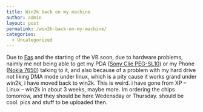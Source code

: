 ```yaml
---
title: Win2k back on my machine
author: admin
layout: post
permalink: /win2k-back-on-my-machine/
categories:
  - Uncategorized
---
```

Due to [Fas][1] and the starting of the VB soon, due to hardware problems, naimly me not being able to get my PDA ([Sony Clie PEG-SL10][2]) or my Phone ([Nokia 7650][3]) talking to it, and also because of a problem with my hard drive not liking DMA mode under linux, which is a pity cause it works grand under win2k, i have moved back to win2k. This is weird. i have gone from XP &#8211; Linux &#8211; win2k in about 3 weeks, maybe more. Im ordering the chips tomorrow, and they should be here Wedensday or Thursday. should be cool. pics and stuff to be uploaded then.

 [1]: http://www.fas.ie
 [2]: http://sonyelectronics.sonystyle.com/micros/clie/models/sl10.html
 [3]: http://www.nokia.com/phones/7650
